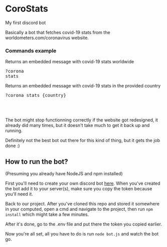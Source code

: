 # CoroStats
My first discord bot

Basically a bot that fetches covid-19 stats from the worldometers.com/coronavirus website.



<h3>Commands example</h3>

Returns an embedded message with covid-19 stats worldwide<pre>?corona stats</pre>
Returns an embedded message with covid-19 stats in the provided country<pre>?corona stats {country}</pre>

<br/><br/>


The bot might stop functionning correctly if the website got redesigned, it already did many times, but it doesn't take much to get it back up and running.

Definitely not the best bot out there for this kind of thing, but it gets the job done :)

<h2>How to run the bot?</h2>

(Presuming you already have NodeJS and npm installed)

First you'll need to create your own discord bot [here](https://discordapp.com/developers/applications). When you've created the bot add it to your server(s), make sure you copy the token because you'll need it.

Back to our project. After you've cloned this repo and stored it somewhere in your computed, open a cmd and navigate to the project, then run `npm install` which might take a few minutes.

After it's done, go to the .env file and put there the token you copied earlier.

Now you're all set, all you have to do is run `node bot.js` and watch the bot go.

